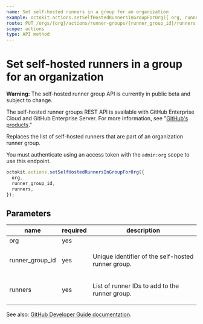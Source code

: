 ```yaml
---
name: Set self-hosted runners in a group for an organization
example: octokit.actions.setSelfHostedRunnersInGroupForOrg({ org, runner_group_id, runners })
route: PUT /orgs/{org}/actions/runner-groups/{runner_group_id}/runners
scope: actions
type: API method
---
```


# Set self-hosted runners in a group for an organization

**Warning:** The self-hosted runner group API is currently in public beta and subject to change.

The self-hosted runner groups REST API is available with GitHub Enterprise Cloud and GitHub Enterprise Server. For more information, see "[GitHub's products](https://docs.github.com/github/getting-started-with-github/githubs-products)."

Replaces the list of self-hosted runners that are part of an organization runner group.

You must authenticate using an access token with the `admin:org` scope to use this endpoint.

```js
octokit.actions.setSelfHostedRunnersInGroupForOrg({
  org,
  runner_group_id,
  runners,
});
```

## Parameters

<table>
  <thead>
    <tr>
      <th>name</th>
      <th>required</th>
      <th>description</th>
    </tr>
  </thead>
  <tbody>
    <tr><td>org</td><td>yes</td><td>

</td></tr>
<tr><td>runner_group_id</td><td>yes</td><td>

Unique identifier of the self-hosted runner group.

</td></tr>
<tr><td>runners</td><td>yes</td><td>

List of runner IDs to add to the runner group.

</td></tr>
  </tbody>
</table>

See also: [GitHub Developer Guide documentation](https://developer.github.com/v3/actions/sef-hosted-runner-groups/#set-self-hosted-runners-in-a-group-for-an-organization).
